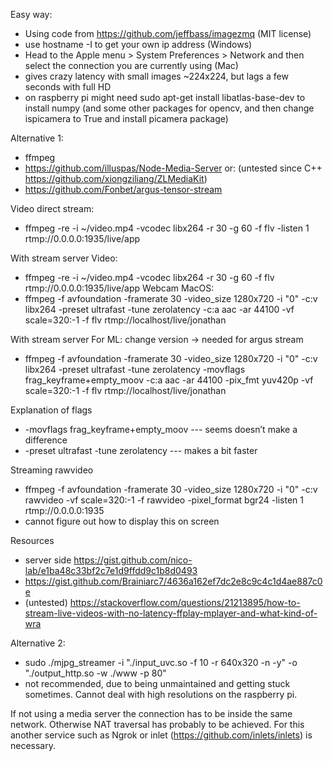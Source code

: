 Easy way:
- Using code from https://github.com/jeffbass/imagezmq (MIT license)
- use hostname -I to get your own ip address (Windows)
- Head to the Apple menu > System Preferences > Network and then select the connection you are currently using (Mac)
- gives crazy latency with small images ~224x224, but lags a few seconds with full HD
- on raspberry pi might need
  sudo apt-get install libatlas-base-dev to install numpy (and some other packages for opencv, and then change ispicamera to True and install picamera package) 
  
Alternative 1:
- ffmpeg  
- https://github.com/illuspas/Node-Media-Server or: (untested since C++ https://github.com/xiongziliang/ZLMediaKit) 
- https://github.com/Fonbet/argus-tensor-stream

Video direct stream: 
- ffmpeg -re -i ~/video.mp4 -vcodec libx264 -r 30 -g 60 -f flv -listen 1 rtmp://0.0.0.0:1935/live/app

With stream server
Video:
- ffmpeg -re -i ~/video.mp4 -vcodec libx264 -r 30 -g 60 -f flv rtmp://0.0.0.0:1935/live/app
Webcam MacOS:
- ffmpeg -f avfoundation -framerate 30 -video_size 1280x720 -i "0" -c:v libx264 -preset ultrafast -tune zerolatency -c:a aac -ar 44100 -vf scale=320:-1 -f flv rtmp://localhost/live/jonathan

With stream server 
For ML: change version → needed for argus stream
- ffmpeg -f avfoundation -framerate 30 -video_size 1280x720 -i "0" -c:v libx264 -preset ultrafast -tune zerolatency -movflags frag_keyframe+empty_moov -c:a aac -ar 44100 -pix_fmt yuv420p -vf scale=320:-1 -f flv rtmp://localhost/live/jonathan

Explanation of flags
- -movflags frag_keyframe+empty_moov --- seems doesn’t make a difference
- -preset ultrafast -tune zerolatency --- makes a bit faster

Streaming rawvideo
- ffmpeg -f avfoundation -framerate 30 -video_size 1280x720 -i "0" -c:v rawvideo -vf scale=320:-1 -f rawvideo -pixel_format bgr24 -listen 1 rtmp://0.0.0.0:1935
- cannot figure out how to display this on screen

Resources
- server side https://gist.github.com/nico-lab/e1ba48c33bf2c7e1d9ffdd9c1b8d0493
- https://gist.github.com/Brainiarc7/4636a162ef7dc2e8c9c4c1d4ae887c0e 
- (untested) https://stackoverflow.com/questions/21213895/how-to-stream-live-videos-with-no-latency-ffplay-mplayer-and-what-kind-of-wra




Alternative 2:
- sudo ./mjpg_streamer -i "./input_uvc.so -f 10 -r 640x320 -n -y" -o "./output_http.so -w ./www -p 80"
- not recommended, due to being unmaintained and getting stuck sometimes. Cannot deal with high resolutions on the raspberry pi.

If not using a media server the connection has to be inside the same network. Otherwise NAT traversal has probably to be achieved. For this another service such as Ngrok or inlet (https://github.com/inlets/inlets) is necessary.

